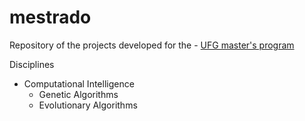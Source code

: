 # mestrado
Repository of the projects developed for the - [UFG master's program](http://www.inf.ufg.br/mestrado/)

Disciplines
 * Computational Intelligence
   * Genetic Algorithms
   * Evolutionary Algorithms
